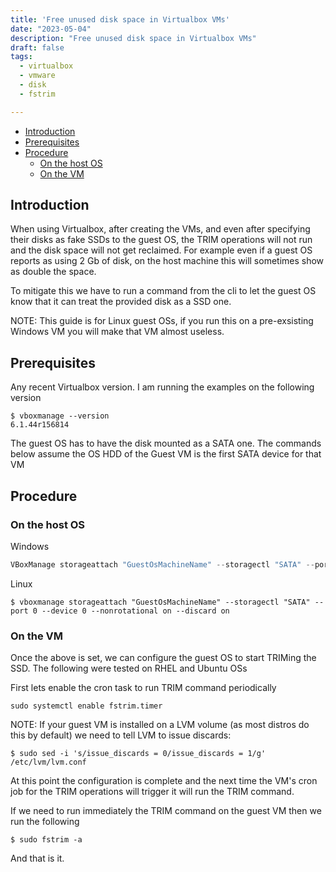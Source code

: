 ```yaml
---
title: 'Free unused disk space in Virtualbox VMs'
date: "2023-05-04"
description: "Free unused disk space in Virtualbox VMs"
draft: false
tags: 
  - virtualbox
  - vmware
  - disk
  - fstrim

---
```


- [Introduction](#introduction)
- [Prerequisites](#prerequisites)
- [Procedure](#procedure)
  - [On the host OS](#on-the-host-os)
  - [On the VM](#on-the-vm)

## Introduction

When using Virtualbox, after creating the VMs, and even after specifying their disks as fake SSDs to the guest OS, the TRIM operations will not run and the disk space will not get reclaimed. For example even if a guest OS reports as using 2 Gb of disk, on the host machine this will sometimes show as double the space.

To mitigate this we have to run a command from the cli to let the guest OS know that it can treat the provided disk as a SSD one.

NOTE: This guide is for Linux guest OSs, if you run this on a pre-exsisting Windows VM you will make that VM almost useless.

## Prerequisites

Any recent Virtualbox version. I am running the examples on the following version

```shell
$ vboxmanage --version
6.1.44r156814
```

The guest OS has to have the disk mounted as a SATA one. The commands below assume the OS HDD of the Guest VM is the first SATA device for that VM

## Procedure

### On the host OS

Windows

```powershell
VBoxManage storageattach "GuestOsMachineName" --storagectl "SATA" --port 0 --device 0 --nonrotational on --discard on
```

Linux

```shell
$ vboxmanage storageattach "GuestOsMachineName" --storagectl "SATA" --port 0 --device 0 --nonrotational on --discard on
```

### On the VM

Once the above is set, we can configure the guest OS to start TRIMing the SSD. The following were tested on RHEL and Ubuntu OSs

First lets enable the cron task to run TRIM command periodically

```shell
sudo systemctl enable fstrim.timer
```

NOTE: If your guest VM is installed on a LVM volume (as most distros do this by default) we need to tell LVM to issue discards:

```shell
$ sudo sed -i 's/issue_discards = 0/issue_discards = 1/g' /etc/lvm/lvm.conf
```

At this point the configuration is complete and the next time the VM's cron job for the TRIM operations will trigger it will run the TRIM command.

If we need to run immediately the TRIM command on the guest VM then we run the following

```shell
$ sudo fstrim -a
```

And that is it.